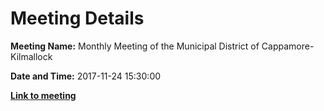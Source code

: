 # Meeting Details

**Meeting Name:** Monthly Meeting of the Municipal District of Cappamore-Kilmallock

**Date and Time:** 2017-11-24 15:30:00

**<a href="https://www.limerick.ie/council/whats-on/monthly-meeting-municipal-district-cappamore-kilmallock-32" target="_blank">Link to meeting</a>**
